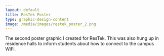 ```yaml
---
layout: default 
title: ResTek Poster
type: graphic-design-content
image: /media/images/restek_poster_2.png
---
```


The second poster graphic I created for ResTek. This was also hung up in residence halls to inform students about how to connect to the campus WiFi.
